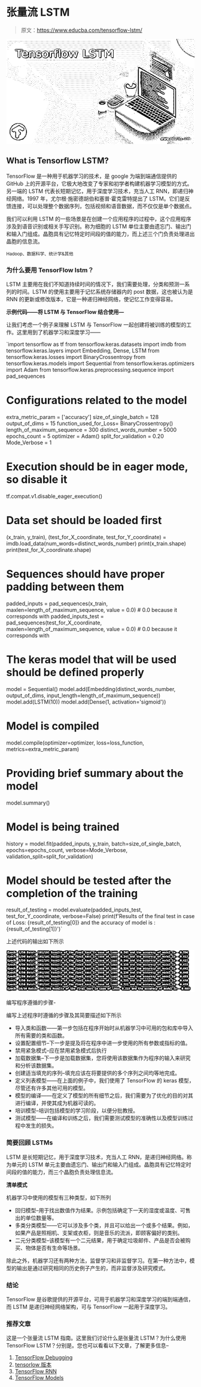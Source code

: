 # 张量流 LSTM

> 原文：<https://www.educba.com/tensorflow-lstm/>

![Tensorflow LSTM](img/da6905654eb5e7c5eb4f0f712f903eae.png)



## What is Tensorflow LSTM?

TensorFlow 是一种用于机器学习的技术，是 google 为端到端通信提供的 GitHub 上的开源平台，它极大地改变了专家和初学者构建机器学习模型的方式。另一端的 LSTM 代表长短期记忆，用于深度学习技术，充当人工 RNN，即递归神经网络。1997 年，尤尔根·施密德胡伯和塞普·霍克雷特提出了 LSTM。它们是反馈连接，可以处理整个数据序列，包括视频和语音数据，而不仅仅是单个数据点。

我们可以利用 LSTM 的一些场景是在创建一个应用程序的过程中，这个应用程序涉及到语音识别或相关手写识别。称为细胞的 LSTM 单位主要由遗忘门、输出门和输入门组成。晶胞具有记忆特定时间段的值的能力，而上述三个门负责处理进出晶胞的信息流。

<small>Hadoop、数据科学、统计学&其他</small>

### 为什么要用 TensorFlow lstm？

LSTM 主要用在我们不知道持续时间的情况下，我们需要处理，分类和预测一系列的时间。LSTM 的使用主要用于记忆系统存储器内的 post 数据，这也被认为是 RNN 的更新或修改版本，它是一种递归神经网络，使记忆工作变得容易。

**示例代码——将 LSTM 与 TensorFlow 结合使用—**

让我们考虑一个例子来理解 LSTM 与 TensorFlow 一起创建将被训练的模型的工作。这里用到了机器学习和深度学习——

`import tensorflow as tf
from tensorflow.keras.datasets import imdb
from tensorflow.keras.layers import Embedding, Dense, LSTM
from tensorflow.keras.losses import BinaryCrossentropy
from tensorflow.keras.models import Sequential
from tensorflow.keras.optimizers import Adam
from tensorflow.keras.preprocessing.sequence import pad_sequences
# Configurations related to the model
extra_metric_param = ['accuracy'] size_of_single_batch = 128
output_of_dims = 15
function_used_for_Loss= BinaryCrossentropy()
length_of_maximum_sequence = 300
distinct_words_number = 5000
epochs_count = 5
optimizer = Adam()
split_for_validation = 0.20
Mode_Verbose = 1
# Execution should be in eager mode, so disable it
tf.compat.v1.disable_eager_execution()
# Data set should be loaded first
(x_train, y_train), (test_for_X_coordinate, test_for_Y_coordinate) = imdb.load_data(num_words=distinct_words_number)
print(x_train.shape)
print(test_for_X_coordinate.shape)
# Sequences should have proper padding between them
padded_inputs = pad_sequences(x_train, maxlen=length_of_maximum_sequence, value = 0.0) # 0.0 because it corresponds with <PAD>
padded_inputs_test = pad_sequences(test_for_X_coordinate, maxlen=length_of_maximum_sequence, value = 0.0) # 0.0 because it corresponds with <PAD>
# The keras model that will be used should be defined properly
model = Sequential()
model.add(Embedding(distinct_words_number, output_of_dims, input_length=length_of_maximum_sequence))
model.add(LSTM(10))
model.add(Dense(1, activation='sigmoid'))
# Model is compiled
model.compile(optimizer=optimizer, loss=loss_function, metrics=extra_metric_param)
# Providing brief summary about the model
model.summary()
# Model is being trained
history = model.fit(padded_inputs, y_train, batch=size_of_single_batch, epochs=epochs_count, verbose=Mode_Verbose, validation_split=split_for_validation)
# Model should be tested after the completion of the training
result_of_testing = model.evaluate(padded_inputs_test, test_for_Y_coordinate, verbose=False)
print(f'Results of the final test in case of Loss: {result_of_testing[0]} and the accuracy of model is : {result_of_testing[1]}')`

上述代码的输出如下所示

![tensorflow lstm 1](img/6404483abc864a5a4bba3d70d018adb6.png)



编写程序遵循的步骤-

编写上述程序时遵循的步骤及其简要描述如下所示

*   导入类和函数——第一步包括在程序开始时从机器学习中可用的包和库中导入所有需要的类和函数。
*   设置配置细节–下一步是提及将在程序中进一步使用的所有参数或指标的值。
*   禁用紧急模式–应在禁用紧急模式后执行
*   加载数据集–下一步是加载数据集，您将使用该数据集作为程序的输入来研究和分析该数据集。
*   创建适当填充的序列–填充应该在将要提供的多个序列之间均等地完成。
*   定义列表模型——在上面的例子中，我们使用了 TensorFlow 的 keras 模型，尽管还有许多其他可用的模型。
*   模型的编译——在定义了模型的所有细节之后，我们需要为了优化的目的对其进行编译，并使其成为机器可读的。
*   培训模型–培训包括模型的学习阶段，以便分批教授。
*   测试模型——在编译和训练之后，我们需要测试模型的准确性以及模型训练过程中发生的损失。

### 简要回顾 LSTMs

LSTM 是长短期记忆，用于深度学习技术，充当人工 RNN，是递归神经网络。称为单元的 LSTM 单元主要由遗忘门、输出门和输入门组成。晶胞具有记忆特定时间段的值的能力，而三个晶胞负责处理信息流。

**清单模式**

机器学习中使用的模型有三种类型，如下所列

*   回归模型–用于找出数值作为结果。示例包括确定下一天的湿度或温度、可售出的单位数量等。
*   多类分类模型——它可以涉及多个类，并且可以给出一个或多个结果。例如，如果产品是照相机、支架或衣柜，则是音乐的流派，即顾客偏好的类别。
*   二元分类模型–该模型有一个二元结果，用于确定垃圾邮件、产品是否会被购买、物体是否有生命等场景。

除此之外，机器学习还有两种方法，监督学习和非监督学习。在第一种方法中，模型的输出是通过研究相同的历史例子产生的，而非监督涉及研究模式。

### 结论

TensorFlow 是谷歌提供的开源平台，可用于机器学习和深度学习的端到端通信，而 LSTM 是递归神经网络架构，可与 TensorFlow 一起用于深度学习。

### 推荐文章

这是一个张量流 LSTM 指南。这里我们讨论什么是张量流 LSTM？为什么使用 TensorFlow LSTM？分别是。您也可以看看以下文章，了解更多信息–

1.  [TensorFlow Debugging](https://www.educba.com/tensorflow-debugging/)
2.  [tensorlow 版本](https://www.educba.com/tensorflow-versions/)
3.  [TensorFlow RNN](https://www.educba.com/tensorflow-rnn/)
4.  [TensorFlow Models](https://www.educba.com/tensorflow-models/)





